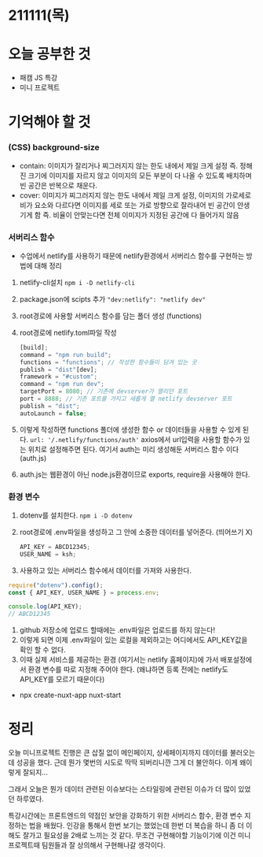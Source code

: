 # 211111(목)

# 오늘 공부한 것

- 패캠 JS 특강
- 미니 프로젝트

# 기억해야 할 것

### (CSS) background-size

- contain: 이미지가 잘리거나 찌그러지지 않는 한도 내에서 제일 크게 설정
  즉. 정해진 크기에 이미지를 자르지 않고 이미지의 모든 부분이 다 나올 수 있도록 배치하며 빈 공간은 반복으로 채운다.
- cover: 이미지가 찌그러지지 않는 한도 내에서 제일 크게 설정, 이미지의 가로세로비가 요소와 다르다면 이미지를 세로 또는 가로 방향으로 잘라내어 빈 공간이 안생기게 함
  즉. 비율이 안맞는다면 전체 이미지가 지정된 공간에 다 들어가지 않음

### 서버리스 함수

- 수업에서 netlify를 사용하기 때문에 netlify환경에서 서버리스 함수를 구현하는 방법에 대해 정리

1. netlify-cli설치 `npm i -D netlify-cli`
2. package.json에 scipts 추가
   `"dev:netlify": "netlify dev"`
3. root경로에 사용할 서버리스 함수를 담는 폴더 생성 (functions)
4. root경로에 netlify.toml파일 작성

   ```jsx
   [build];
   command = "npm run build";
   functions = "functions"; // 작성한 함수들이 담겨 있는 곳
   publish = "dist"[dev];
   framework = "#custom";
   command = "npm run dev";
   targetPort = 8080; // 기존에 devserver가 열리던 포트
   port = 8888; // 기존 포트를 가지고 새롭게 열 netlify devserver 포트
   publish = "dist";
   autoLaunch = false;
   ```

5. 이렇게 작성하면 functions 폴더에 생성한 함수 or 데이터들을 사용할 수 있게 된다.
   `url: '/.netlify/functions/auth'` axios에서 url입력을 사용할 함수가 있는 위치로 설정해주면 된다. 여기서 auth는 미리 생성해둔 서버리스 함수 이다 (auth.js)
6. auth.js는 웹환경이 아닌 node.js환경이므로 exports, require을 사용해야 한다.

### 환경 변수

1. dotenv를 설치한다. `npm i -D dotenv`
2. root경로에 .env파일을 생성하고 그 안에 소중한 데이터를 넣어준다. (띄어쓰기 X)

   ```jsx
   API_KEY = ABCD12345;
   USER_NAME = ksh;
   ```

3. 사용하고 있는 서버리스 함수에서 데이터를 가져와 사용한다.

```jsx
require("dotenv").config();
const { API_KEY, USER_NAME } = process.env;

console.log(API_KEY);
// ABCD12345
```

1. github 저장소에 업로드 할때에는 .env파일은 업로드를 하지 않는다!
2. 이렇게 되면 이제 .env파일이 있는 로컬을 제외하고는 어디에서도 API_KEY값을 확인 할 수 없다.
3. 이때 실제 서비스를 제공하는 환경 (여기서는 netlify 홈페이지)에 가서 배포설정에서 환경 변수를 따로 지정해 주어야 한다. (왜냐하면 등록 전에는 netlify도 API_KEY를 모르기 때문이다)

- npx create-nuxt-app nuxt-start

# 정리

오늘 미니프로젝트 진행은 큰 삽질 없이 메인페이지, 상세페이지까지 데이터를 불러오는데 성공을 했다. 근데 뭔가 몇번의 시도로 딱딱 되버리니깐 그게 더 불안하다. 이게 왜이렇게 잘되지...

그래서 오늘은 뭔가 데이터 관련된 이슈보다는 스타일링에 관련된 이슈가 더 많이 있었던 하루였다.

특강시간에는 프론트엔드의 약점인 보안을 강화하기 위한 서버리스 함수, 환경 변수 지정하는 법을 배웠다. 인강을 통해서 한번 보기는 했었는데 한번 더 복습을 하니 좀 더 이해도 잘가고 필요성을 2배로 느끼는 것 같다. 무조건 구현해야할 기능이기에 이건 미니프로젝트때 팀원들과 잘 상의해서 구현해나갈 생각이다.
